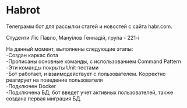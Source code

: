 # Habrot
Телеграмм бот для рассылки статей и новостей с сайта habr.com.

Студенти Ліс Павло, Мануілов Геннадій, група - 221-і

На данный момент, выполнены следующие этапы:  
-Создан каркас бота  
-Прописаны основные команды, с использованием Command Pattern  
-Эти команды покрыты Unit-тестами  
-Бот работает, и взаимодействует с пользователем. Корректно реагирует на поведение пользователя  
-Подключен Docker  
-Подключена БД, бот введет учет активных пользователей, также создана первая миграция БД.  
